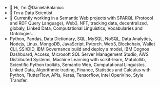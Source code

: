 - 👋 Hi, I’m @DanielaBalaniuc
- 👀 I’m a Data Scientist
- 🌱 Currently working in a Semantic Web projects with SPARQL (Protocol and RDF Query Language), Web3, NFT, tracking data, decentralized, globaly, Linked Data, Computational Linguistics, Vocabularies and Ontologies. 
- Python, Pandas, Data Dictionary, SQL, MySQL, NoSQL, Data Analytics, Nodejs, Linux, MongoDB, JavaScript, Pytorch, Web3, Blockchain, Wallet CLI, SSI/DID, IBM Governance build and deploy a model, IBM Cognos Dashboard, Access, Microsoft SQL Server Management Studio, AWS Distributed Systems, Machine Learning with scikit-learn, Matplotlib, Scientific Python toolkits, Semantic Web, Computational Linguistcs, Linked Data, Algorithmic trading, Finance, Statistics and Calculus with Python, FlutterFlow, APIs, Keras, Tensorflow, Intel OpenVino, Style Transfer.


<!---
DanielaBalaniuc/DanielaBalaniuc is a ✨ special ✨ repository because its `README.md` (this file) appears on your GitHub profile.
You can click the Preview link to take a look at your changes.
--->
